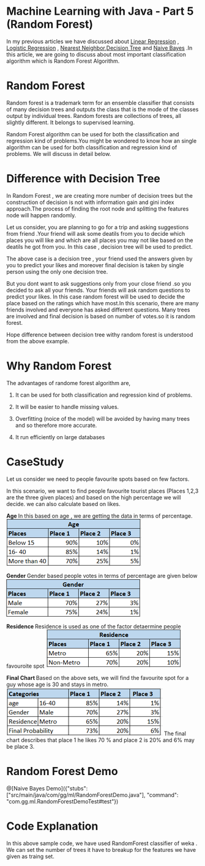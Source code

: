 # Machine Learning with Java - Part 5 (Random Forest)

In my previous articles we have discussed about  [Linear Regression](https://tech.io/playgrounds/3771/machine-learning-with-java---part-1-linear-regression) , [Logistic Regression](https://tech.io/playgrounds/34a7ecd0a4487577f516d92548af66891284/machine-learning-with-java---part-2-logistic-regression) , [Nearest Neighbor](https://tech.io/playgrounds/5439/machine-learning-with-java---part-3-k-nearest-neighbor),[Decision Tree](https://tech.io/playgrounds/5844/machine-learning-with-java---part-4-decision-tree) and [Naive Bayes](https://tech.io/playgrounds/6734/machine-learning-with-java---part-5-naive-bayes) .In this article, we are going to discuss about most important classification algorithm which is Random Forest Algorithm.

# Random Forest 

Random forest is a trademark term for an ensemble classifier that consists of many decision trees and outputs the class that is the mode of the classes output by individual trees. Random forests are collections of trees, all slightly different.
It belongs to supervised learning.

Random Forest algorithm can be used for both the classification and regression kind of problems.You might be wondered to know how an single algorithm can be used for both classification and regression kind of problems. We will discuss in detail below.

# Difference with Decision Tree

In Random Forest , we are creating more number of decision trees but the construction of decision is not with information gain and gini index approach.The process of finding the root node and splitting the features node will happen randomly.

Let us consider, you are planning to go for a trip and asking suggestions from friend .Your friend will ask some deatils from you to decide which places you will like and which are all places you may not like based on the deatils he got from you. In this case , decision tree will be used to predict.

The above case is a decision tree , your friend used the answers given by you to predict your likes and moreover final decision is taken by single person using the only one decision tree.

But you dont want to ask suggestions only from your close friend .so you decided to ask all your friends. Your friends will  ask random questions to predict your likes. In this case random forest will be used to decide the place based on the ratings which have most.In this scenario, there are many friends involved and everyone has asked different questions. Many trees are involved and final decision is based on number of votes.so it is random forest.

Hope difference between decision tree withy random forest is understood from the above example.

# Why Random Forest

The advantages of randome forest algorithm are,

1. It can be used for both classification and regression kind of problems.

2. It will be easier to handle missing values.

3. Overfitting (noice of the model) will be avoided by having many trees and so therefore more accurate.

4. It run efficiently on large databases

# CaseStudy

Let us consider we need to people favourite spots based on few factors.

In this scenario, we want to find people favourite tourist places (Places 1,2,3 are the three given places) and based on the high percentage we will decide. we can also calculate based on likes.

 <B> Age </B>
 In this based on age , we are getting the data in terms of percentage.
 ![Train Diagram](pic1.PNG) 
 
 <B> Gender </B>
 Gender based people votes in terms of percentage are given below
 ![Test Diagram](pic2.PNG)

 <B> Residence </B>
 Residence is used as one of the factor detaermine people favouroite spot
 ![Train Diagram](pic3.PNG)     
  
  <B> Final Chart </B>
  Based on the above sets, we will find the favourite spot for a guy whose age is 30 and stays in metro.
  ![Test Diagram](pic4.PNG)
  The final chart describes that place 1 he likes 70 % and place 2 is 20% and 6% may be place 3.


# Random Forest Demo

@[Naive Bayes Demo]({"stubs": ["src/main/java/com/gg/ml/RandomForestDemo.java"], "command": "com.gg.ml.RandomForestDemoTest#test"})


# Code Explanation

In this above sample code, we have used RandomForest classifier of weka . We can set the number of trees it have to breakup for the features we have given as traing set.



